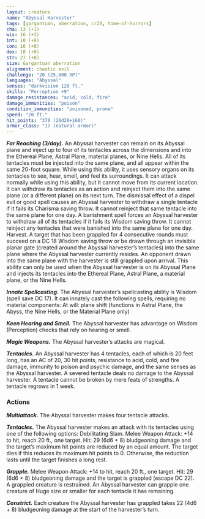 ```yaml
---
layout: creature
name: "Abyssal Harvester"
tags: [gargantuan, aberration, cr20, tome-of-horrors]
cha: 13 (+1)
wis: 16 (+3)
int: 10 (+0)
con: 16 (+8)
dex: 10 (+0)
str: 27 (+8)
size: Gargantuan aberration
alignment: chaotic evil
challenge: "20 (25,000 XP)"
languages: "Abyssal"
senses: "darkvision 120 ft."
skills: "Perception +9"
damage_resistances: "acid, cold, fire"
damage_immunities: "poison"
condition_immunities: "poisoned, prone"
speed: "20 ft."
hit_points: "370 (20d20+160)"
armor_class: "17 (natural armor)"
---
```

***Far Reaching (3/day).*** An Abyssal harvester can remain on its Abyssal plane 
and inject up to four of its tentacles across the dimensions and into the 
Ethereal Plane, Astral Plane, material planes, or Nine Hells.
All of its tentacles must be injected into the same plane, and all appear
within the same 20-foot square. While using this ability, it uses sensory
organs on its tentacles to see, hear, smell, and feel its surroundings. It
can attack normally while using this ability, but it cannot move from its
current location. It can withdraw its tentacles as an action and reinject
them into the same plane (or a different plane) on its next turn.
The dismissal effect of a dispel evil or good spell causes an Abyssal
harvester to withdraw a single tentacle if it fails its Charisma saving
throw. It cannot reinject that same tentacle into the same plane for one day.
A banishment spell forces an Abyssal harvester to withdraw all of its
tentacles if it fails its Wisdom saving throw. It cannot reinject any tentacles
that were banished into the same plane for one day.
Harvest. A target that has been grappled for 4 consecutive rounds
must succeed on a DC 18 Wisdom saving throw or be drawn through an
invisible planar gate (created around the Abyssal harvester’s tentacles)
into the same plane where the Abyssal harvester currently resides. An
opponent drawn into the same plane with the harvester is still grappled
upon arrival. This ability can only be used when the Abyssal harvester is
on its Abyssal Plane and injects its tentacles into the Ethereal Plane, Astral
Plane, a material plane, or the Nine Hells.

***Innate Spellcasting.*** The Abyssal harvester’s spellcasting ability is
Wisdom (spell save DC 17).
It can innately cast the following spells, requiring no material
components:
At will: plane shift (functions in Astral Plane, the Abyss, the Nine Hells,
or the Material Plane only)

***Keen Hearing and Smell.*** The Abyssal harvester has advantage on
Wisdom (Perception) checks that rely on hearing or smell.

***Magic Weapons.*** The Abyssal harvester’s attacks are magical.

***Tentacles.*** An Abyssal harvester has 4 tentacles, each of which is 20
feet long, has an AC of 20, 30 hit points, resistance to acid, cold, and fire
damage, immunity to poison and psychic damage, and the same senses as
the Abyssal harvester. A severed tentacle deals no damage to the Abyssal
harvester. A tentacle cannot be broken by mere feats of strengths. A
tentacle regrows in 1 week.

### Actions

***Multiattack.*** The Abyssal harvester makes four tentacle attacks.

***Tentacles.*** The Abyssal harvester makes an attack with its tentacles
using one of the following options:
Debilitating Slam. Melee Weapon Attack: +14 to hit, reach 20 ft., one
target. Hit: 29 (6d6 + 8)
bludgeoning damage and the target’s maximum hit points are reduced
by an equal amount. The target dies if this reduces its maximum hit points
to 0. Otherwise, the reduction lasts until the target finishes a long rest.

***Grapple.*** Melee Weapon Attack: +14 to hit, reach 20 ft., one target. Hit:
29 (6d6 + 8) bludgeoning damage and the target is grappled (escape DC
22). A grappled creature is restrained. An Abyssal harvester can grapple
one creature of Huge size or smaller for each tentacle it has remaining.

***Constrict.*** Each creature the Abyssal harvester has grappled takes 22
(4d6 + 8) bludgeoning damage at the start of the harvester’s turn.
